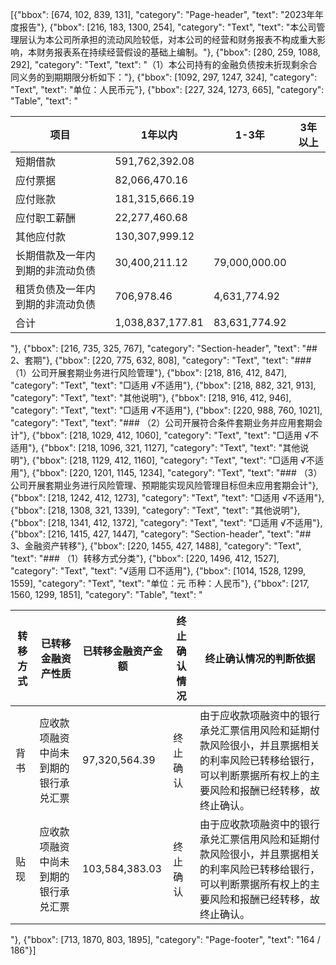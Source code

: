 [{"bbox": [674, 102, 839, 131], "category": "Page-header", "text": "2023年年度报告"}, {"bbox": [216, 183, 1300, 254], "category": "Text", "text": "本公司管理层认为本公司所承担的流动风险较低，对本公司的经营和财务报表不构成重大影响，本财务报表系在持续经营假设的基础上编制。"}, {"bbox": [280, 259, 1088, 292], "category": "Text", "text": "（1）本公司持有的金融负债按未折现剩余合同义务的到期期限分析如下："}, {"bbox": [1092, 297, 1247, 324], "category": "Text", "text": "单位：人民币元"}, {"bbox": [227, 324, 1273, 665], "category": "Table", "text": "<table><thead><tr><th>项目</th><th>1年以内</th><th>1-3年</th><th>3年以上</th></tr></thead><tbody><tr><td>短期借款</td><td>591,762,392.08</td><td></td><td></td></tr><tr><td>应付票据</td><td>82,066,470.16</td><td></td><td></td></tr><tr><td>应付账款</td><td>181,315,666.19</td><td></td><td></td></tr><tr><td>应付职工薪酬</td><td>22,277,460.68</td><td></td><td></td></tr><tr><td>其他应付款</td><td>130,307,999.12</td><td></td><td></td></tr><tr><td>长期借款及一年内到期的非流动负债</td><td>30,400,211.12</td><td>79,000,000.00</td><td></td></tr><tr><td>租赁负债及一年内到期的非流动负债</td><td>706,978.46</td><td>4,631,774.92</td><td></td></tr><tr><td>合计</td><td>1,038,837,177.81</td><td>83,631,774.92</td><td></td></tr></tbody></table>"}, {"bbox": [216, 735, 325, 767], "category": "Section-header", "text": "## 2、套期"}, {"bbox": [220, 775, 632, 808], "category": "Text", "text": "### （1）公司开展套期业务进行风险管理"}, {"bbox": [218, 816, 412, 847], "category": "Text", "text": "□适用 √不适用"}, {"bbox": [218, 882, 321, 913], "category": "Text", "text": "其他说明"}, {"bbox": [218, 916, 412, 946], "category": "Text", "text": "□适用 √不适用"}, {"bbox": [220, 988, 760, 1021], "category": "Text", "text": "### （2）公司开展符合条件套期业务并应用套期会计"}, {"bbox": [218, 1029, 412, 1060], "category": "Text", "text": "□适用 √不适用"}, {"bbox": [218, 1096, 321, 1127], "category": "Text", "text": "其他说明"}, {"bbox": [218, 1129, 412, 1160], "category": "Text", "text": "□适用 √不适用"}, {"bbox": [220, 1201, 1145, 1234], "category": "Text", "text": "### （3）公司开展套期业务进行风险管理、预期能实现风险管理目标但未应用套期会计"}, {"bbox": [218, 1242, 412, 1273], "category": "Text", "text": "□适用 √不适用"}, {"bbox": [218, 1308, 321, 1339], "category": "Text", "text": "其他说明"}, {"bbox": [218, 1341, 412, 1372], "category": "Text", "text": "□适用 √不适用"}, {"bbox": [216, 1415, 427, 1447], "category": "Section-header", "text": "## 3、金融资产转移"}, {"bbox": [220, 1455, 427, 1488], "category": "Text", "text": "### （1）转移方式分类"}, {"bbox": [220, 1496, 412, 1527], "category": "Text", "text": "√适用 □不适用"}, {"bbox": [1014, 1528, 1299, 1559], "category": "Text", "text": "单位：元 币种：人民币"}, {"bbox": [217, 1560, 1299, 1851], "category": "Table", "text": "<table><thead><tr><th>转移方式</th><th>已转移金融资产性质</th><th>已转移金融资产金额</th><th>终止确认情况</th><th>终止确认情况的判断依据</th></tr></thead><tbody><tr><td>背书</td><td>应收款项融资中尚未到期的银行承兑汇票</td><td>97,320,564.39</td><td>终止确认</td><td>由于应收款项融资中的银行承兑汇票信用风险和延期付款风险很小，并且票据相关的利率风险已转移给银行，可以判断票据所有权上的主要风险和报酬已经转移，故终止确认。</td></tr><tr><td>贴现</td><td>应收款项融资中尚未到期的银行承兑汇票</td><td>103,584,383.03</td><td>终止确认</td><td>由于应收款项融资中的银行承兑汇票信用风险和延期付款风险很小，并且票据相关的利率风险已转移给银行，可以判断票据所有权上的主要风险和报酬已经转移，故终止确认。</td></tr></tbody></table>"}, {"bbox": [713, 1870, 803, 1895], "category": "Page-footer", "text": "164 / 186"}]
